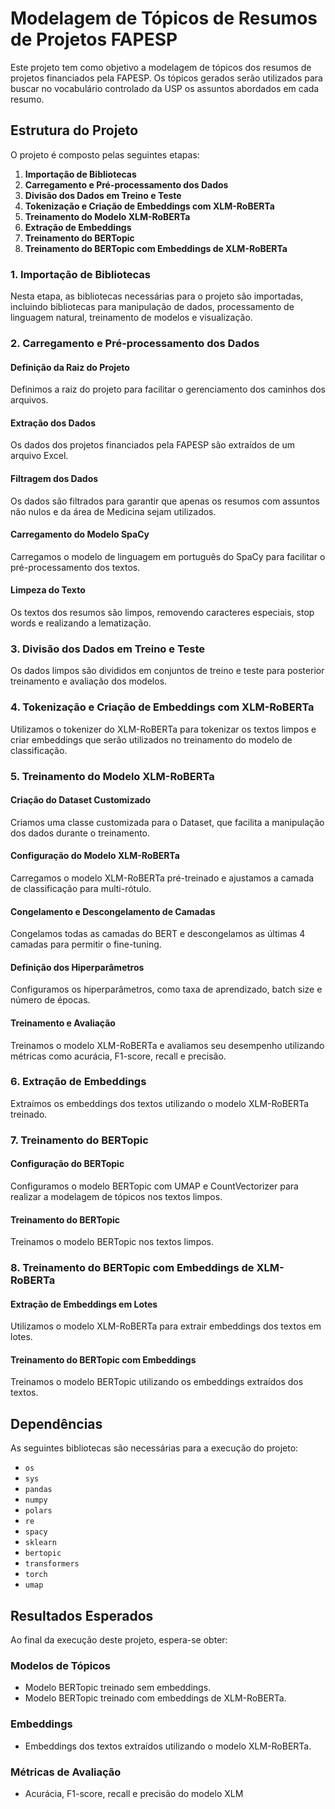 # Modelagem de Tópicos de Resumos de Projetos FAPESP

Este projeto tem como objetivo a modelagem de tópicos dos resumos de projetos financiados pela FAPESP. Os tópicos gerados serão utilizados para buscar no vocabulário controlado da USP os assuntos abordados em cada resumo.

## Estrutura do Projeto

O projeto é composto pelas seguintes etapas:

1. **Importação de Bibliotecas**
2. **Carregamento e Pré-processamento dos Dados**
3. **Divisão dos Dados em Treino e Teste**
4. **Tokenização e Criação de Embeddings com XLM-RoBERTa**
5. **Treinamento do Modelo XLM-RoBERTa**
6. **Extração de Embeddings**
7. **Treinamento do BERTopic**
8. **Treinamento do BERTopic com Embeddings de XLM-RoBERTa**

### 1. Importação de Bibliotecas

Nesta etapa, as bibliotecas necessárias para o projeto são importadas, incluindo bibliotecas para manipulação de dados, processamento de linguagem natural, treinamento de modelos e visualização.

### 2. Carregamento e Pré-processamento dos Dados

#### Definição da Raiz do Projeto

Definimos a raiz do projeto para facilitar o gerenciamento dos caminhos dos arquivos.

#### Extração dos Dados

Os dados dos projetos financiados pela FAPESP são extraídos de um arquivo Excel.

#### Filtragem dos Dados

Os dados são filtrados para garantir que apenas os resumos com assuntos não nulos e da área de Medicina sejam utilizados.

#### Carregamento do Modelo SpaCy

Carregamos o modelo de linguagem em português do SpaCy para facilitar o pré-processamento dos textos.

#### Limpeza do Texto

Os textos dos resumos são limpos, removendo caracteres especiais, stop words e realizando a lematização.

### 3. Divisão dos Dados em Treino e Teste

Os dados limpos são divididos em conjuntos de treino e teste para posterior treinamento e avaliação dos modelos.

### 4. Tokenização e Criação de Embeddings com XLM-RoBERTa

Utilizamos o tokenizer do XLM-RoBERTa para tokenizar os textos limpos e criar embeddings que serão utilizados no treinamento do modelo de classificação.

### 5. Treinamento do Modelo XLM-RoBERTa

#### Criação do Dataset Customizado

Criamos uma classe customizada para o Dataset, que facilita a manipulação dos dados durante o treinamento.

#### Configuração do Modelo XLM-RoBERTa

Carregamos o modelo XLM-RoBERTa pré-treinado e ajustamos a camada de classificação para multi-rótulo.

#### Congelamento e Descongelamento de Camadas

Congelamos todas as camadas do BERT e descongelamos as últimas 4 camadas para permitir o fine-tuning.

#### Definição dos Hiperparâmetros

Configuramos os hiperparâmetros, como taxa de aprendizado, batch size e número de épocas.

#### Treinamento e Avaliação

Treinamos o modelo XLM-RoBERTa e avaliamos seu desempenho utilizando métricas como acurácia, F1-score, recall e precisão.

### 6. Extração de Embeddings

Extraímos os embeddings dos textos utilizando o modelo XLM-RoBERTa treinado.

### 7. Treinamento do BERTopic

#### Configuração do BERTopic

Configuramos o modelo BERTopic com UMAP e CountVectorizer para realizar a modelagem de tópicos nos textos limpos.

#### Treinamento do BERTopic

Treinamos o modelo BERTopic nos textos limpos.

### 8. Treinamento do BERTopic com Embeddings de XLM-RoBERTa

#### Extração de Embeddings em Lotes

Utilizamos o modelo XLM-RoBERTa para extrair embeddings dos textos em lotes.

#### Treinamento do BERTopic com Embeddings

Treinamos o modelo BERTopic utilizando os embeddings extraídos dos textos.

## Dependências

As seguintes bibliotecas são necessárias para a execução do projeto:

- `os`
- `sys`
- `pandas`
- `numpy`
- `polars`
- `re`
- `spacy`
- `sklearn`
- `bertopic`
- `transformers`
- `torch`
- `umap`

## Resultados Esperados

Ao final da execução deste projeto, espera-se obter:

### Modelos de Tópicos

- Modelo BERTopic treinado sem embeddings.
- Modelo BERTopic treinado com embeddings de XLM-RoBERTa.

### Embeddings

- Embeddings dos textos extraídos utilizando o modelo XLM-RoBERTa.

### Métricas de Avaliação

- Acurácia, F1-score, recall e precisão do modelo XLM